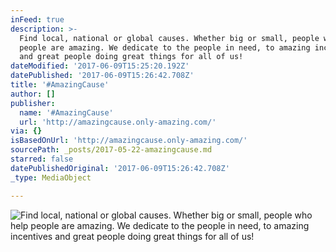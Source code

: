 ```yaml
---
inFeed: true
description: >-
  Find local, national or global causes. Whether big or small, people who help
  people are amazing. We dedicate to the people in need, to amazing incentives
  and great people doing great things for all of us!
dateModified: '2017-06-09T15:25:20.192Z'
datePublished: '2017-06-09T15:26:42.708Z'
title: '#AmazingCause'
author: []
publisher:
  name: '#AmazingCause'
  url: 'http://amazingcause.only-amazing.com/'
via: {}
isBasedOnUrl: 'http://amazingcause.only-amazing.com/'
sourcePath: _posts/2017-05-22-amazingcause.md
starred: false
datePublishedOriginal: '2017-06-09T15:26:42.708Z'
_type: MediaObject

---
```

![Find local, national or global causes. Whether big or small, people who help people are amazing. We dedicate to the people in need, to amazing incentives and great people doing great things for all of us!](https://the-grid-user-content.s3-us-west-2.amazonaws.com/6cbf015e-f500-4756-b0c7-8ef6205a18b3.jpg)